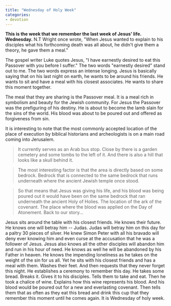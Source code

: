 ```yaml
---
title: "Wednesday of Holy Week"
categories:
- devotion
---
```



**This is the week that we remember the last week of Jesus' life. Wednesday.** N.T Wright once wrote, "When Jesus wanted to explain to his disciples what his forthcoming death was all about, he didn't give them a theory, he gave them a meal."

The gospel writer Luke quotes Jesus, "I have earnestly desired to eat this Passover with you before I suffer." The two words "earnestly desired" stand out to me. The two words express an intense longing. Jesus is basically saying that on his last night on earth, he wants to be around his friends. He wants to sit and have a meal with his closest associates. He wants to share this moment together.

The meal that they are sharing is the Passover meal. It is a meal rich in symbolism and beauty for the Jewish community. For Jesus the Passover was the prefiguring of his destiny. He is about to become the lamb slain for the sins of the world. His blood was about to be poured out and offered as forgiveness from sin.
> 
It is interesting to note that the most commonly accepted location of the place of execution by biblical historians and archeologists is on a main road coming into Jerusalem.

> It currently serves as an Arab bus stop. Close by there is a garden cemetery and some tombs to the left of it. And there is also a hill that looks like a skull behind it.

> The most interesting factor is that the area is directly based on some bedrock. Bedrock that is connected to the same bedrock that runs underneath where the ancient Jewish temple once stood.

> So that means that Jesus was giving his life, and his blood was being poured out it would have been on the same bedrock that ran underneath the ancient Holy of Holies. The location of the ark of the covenant. The place where the blood was applied on the Day of Atonement. Back to our story...

Jesus sits around the table with his closest friends. He knows their future. He knows one will betray him -- Judas. Judas will betray him on this day for a paltry 30 pieces of silver. He knew Simon Peter with all his bravado will deny ever knowing him and even curse at the accusation that he was a follower of Jesus. Jesus also knows all the other disciples will abandon him and run in his hour of need. He knows as well he will be abandoned by his Father in heaven. He knows the impending loneliness as he takes on the weight of the sin for us all. Yet he sits with his closest friends and has a meal with them. Washes their feet. And then requests that they never forget this night. He establishes a ceremony to remember this day. He takes some bread. Breaks it. Gives it to his disciples. Tells them to take and eat. Then he took a chalice of wine. Explains how this wine represents his blood. And his blood would be poured out for a new and everlasting covenant. Then tells them that as often as they eat this bread and drink this cup that they remember this moment until he comes again. It is Wednesday of holy week.